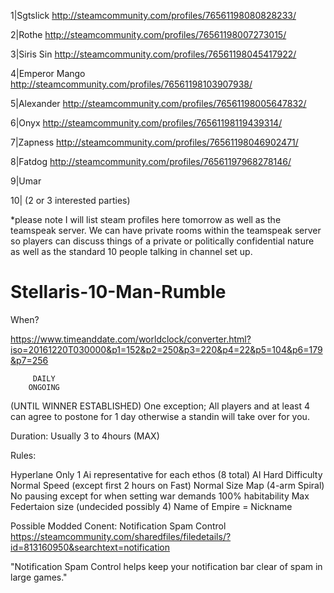 
1|Sgtslick
http://steamcommunity.com/profiles/76561198080828233/

2|Rothe
http://steamcommunity.com/profiles/76561198007273015/

3|Siris Sin
http://steamcommunity.com/profiles/76561198045417922/

4|Emperor Mango
http://steamcommunity.com/profiles/76561198103907938/

5|Alexander
http://steamcommunity.com/profiles/76561198005647832/

6|Onyx
http://steamcommunity.com/profiles/76561198119439314/

7|Zapness
http://steamcommunity.com/profiles/76561198046902471/

8|Fatdog
http://steamcommunity.com/profiles/76561197968278146/

9|Umar

10| (2 or 3 interested parties)

*please note I will list steam profiles here tomorrow as well as the teamspeak server. We can have private rooms within the teamspeak server so players can discuss things of a private or politically confidential nature as well as the standard 10 people talking in channel set up. 


# Stellaris-10-Man-Rumble

When?

https://www.timeanddate.com/worldclock/converter.html?iso=20161220T030000&p1=152&p2=250&p3=220&p4=22&p5=104&p6=179&p7=256


         DAILY 
        ONGOING
(UNTIL WINNER ESTABLISHED)
One exception; All players and at least 4 can agree to postone for 1 day otherwise a standin will take over for you.

Duration:
Usually 3 to 4hours (MAX) 


Rules:

Hyperlane Only
1 Ai representative for each ethos (8 total) 
AI Hard Difficulty
Normal Speed (except first 2 hours on Fast)
Normal Size Map (4-arm Spiral)
No pausing except for when setting war demands
100% habitability
Max Federtaion size (undecided possibly 4)
Name of Empire = Nickname


Possible Modded Conent: Notification Spam Control
https://steamcommunity.com/sharedfiles/filedetails/?id=813160950&searchtext=notification

"Notification Spam Control helps keep your notification bar clear of spam in large games."

